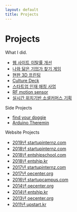 ```yaml
---
layout: default
title: Projects
---
```

<div id="contact">
	<h1 class="pageTitle">Projects</h1>
	<div class="projectsContent">
		What I did.
	</div>
	<ul>
		<li><a href="./웹-사이트-이탈률-개선">웹 사이트 이탈률 개선</a></li>
		<li><a href="./나와-닮은-기업가-찾기-게임">나와 닮은 기업가 찾기 게임</a></li>
		<li><a href="./현판-3D-프린팅">현판 3D 프린팅</a></li>
		<li><a href="./culture-deck">Culture Deck</a></li>
		<li><a href="./스타트업-인재-매칭-사업">스타트업 인재 매칭 사업</a></li>
		<li><a href="./RF-motion-sensor">RF motion sensor</a></li>
		<li><a href="./실시간-위치기반-소셜커머스-기획">실시간 위치기반 소셜커머스 기획</a></li>
	</ul>
	<div class="projectsContent">
		Side Projects
	</div>
	<ul>
		<li><a href="./find-your-doggie">find your doggie</a></li>
		<li><a href="./arduino-theremin">Arduino Theremin</a></li>
	</ul>
	<div class="projectsContent">
		Website Projects
	</div>
	<ul>
		<li><a href="./2019-startupinternz">2019년 startupinternz.com</a></li>
		<li><a href="./2018-startupinternz">2018년 startupinternz.com</a></li>
		<li><a href="./2018-entshipschool">2018년 entshipschool.com</a></li>
		<li><a href="./2018-entship">2018년 entship.kr</a></li>
		<li><a href="./2017-startupinternz">2017년 startupinternz.com</a></li>
		<li><a href="./2017-oecenter">2017년 oecenter.org</a></li>
		<li><a href="./2016-startupcampus">2016년 startupcampus.com</a></li>
		<li><a href="./2014-oecenter">2014년 oecenter.org</a></li>
		<li><a href="./2014-entship">2014년 entship.kr</a></li>
		<li><a href="./2013-oecenter">2013년 oecenter.org</a></li>
		<li><a href="./2011-upstart">2011년 upstart.kr</a></li>
	</ul>
</div>
